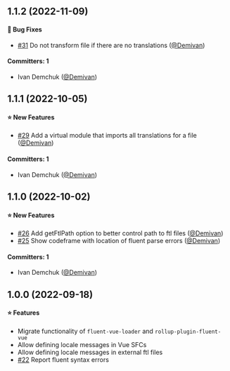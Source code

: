 



## 1.1.2 (2022-11-09)

#### :bug: Bug Fixes
* [#31](https://github.com/fluent-vue/unplugin-fluent-vue/pull/31) Do not transform file if there are no translations ([@Demivan](https://github.com/Demivan))

#### Committers: 1
- Ivan Demchuk ([@Demivan](https://github.com/Demivan))

## 1.1.1 (2022-10-05)

#### :star: New Features
* [#29](https://github.com/fluent-vue/unplugin-fluent-vue/pull/29) Add a virtual module that imports all translations for a file ([@Demivan](https://github.com/Demivan))

#### Committers: 1
- Ivan Demchuk ([@Demivan](https://github.com/Demivan))

## 1.1.0 (2022-10-02)

#### :star: New Features
* [#26](https://github.com/fluent-vue/unplugin-fluent-vue/pull/26) Add getFtlPath option to better control path to ftl files ([@Demivan](https://github.com/Demivan))
* [#25](https://github.com/fluent-vue/unplugin-fluent-vue/pull/25) Show codeframe with location of fluent parse errors ([@Demivan](https://github.com/Demivan))

#### Committers: 1
- Ivan Demchuk ([@Demivan](https://github.com/Demivan))

## 1.0.0 (2022-09-18)

#### :star: Features

* Migrate functionality of `fluent-vue-loader` and `rollup-plugin-fluent-vue`
* Allow defining locale messages in Vue SFCs
* Allow defining locale messages in external ftl files
* [#22](https://github.com/fluent-vue/unplugin-fluent-vue/pull/22) Report fluent syntax errors
